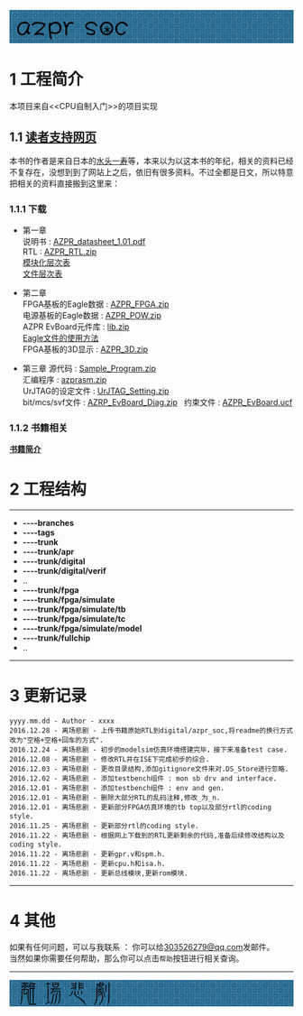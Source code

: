 ![signed](https://raw.githubusercontent.com/FPGA1988/resource/master/picture/prj_azpr_soc.png)

# 1 工程简介
本项目来自&lt;&lt;CPU自制入门>>的项目实现
## 1.1 [读者支持网页](http://gihyo.jp/book/2012/978-4-7741-5338-4/support)
本书的作者是来自日本的[水头一寿]()等，本来以为以这本书的年纪，相关的资料已经不复存在，没想到到了网站上之后，依旧有很多资料。不过全都是日文，所以特意把相关的资料直接搬到这里来：

### 1.1.1 下载
- 第一章  
说明书				: [AZPR_datasheet_1.01.pdf]()  
RTL					: [AZPR_RTL.zip]()  
[模块化层次表]()    
[文件层次表]()  

- 第二章  
FPGA基板的Eagle数据	: [AZPR_FPGA.zip]()  
电源基板的Eagle数据  	: [AZPR_POW.zip]()  
AZPR EvBoard元件库  	: [lib.zip]()  
[Eagle文件的使用方法]()  
FPGA基板的3D显示    	: [AZPR_3D.zip]()

- 第三章
源代码           	: [Sample_Program.zip]()  
汇编程序         	: [azprasm.zip]()   
UrJTAG的设定文件 		: [UrJTAG_Setting.zip]()  
bit/mcs/svf文件  	: [AZRP_EvBoard_Diag.zip]()  
约束文件         	: [AZPR_EvBoard.ucf]()  

### 1.1.2 书籍相关

 [**书籍简介**](http://product.dangdang.com/23382868.html)<br>

# 2 工程结构
----------------------------------------------------------------
* **----branches**
* **----tags**
* **----trunk**
* **----trunk/apr**
* **----trunk/digital**
* **----trunk/digital/verif**
* ..
* **----trunk/fpga**
* **----trunk/fpga/simulate**
* **----trunk/fpga/simulate/tb**
* **----trunk/fpga/simulate/tc**
* **----trunk/fpga/simulate/model**
* **----trunk/fullchip**
* ..
----------------------------------------------------------------    
# 3 更新记录
```
yyyy.mm.dd - Author - xxxx  
2016.12.28 - 离场悲剧 - 上传书籍原始RTL到digital/azpr_soc,将readme的换行方式改为"空格+空格+回车的方式".  
2016.12.24 - 离场悲剧 - 初步的modelsim仿真环境搭建完毕，接下来准备test case.  
2016.12.08 - 离场悲剧 - 修改RTL并在ISE下完成初步的综合.  
2016.12.03 - 离场悲剧 - 更改目录结构,添加gitignore文件来对.DS_Store进行忽略.  
2016.12.02 - 离场悲剧 - 添加testbench组件 : mon sb drv and interface.  
2016.12.01 - 离场悲剧 - 添加testbench组件 : env and gen.  
2016.12.01 - 离场悲剧 - 删除大部分RTL的乱码注释,修改_为_n.  
2016.12.01 - 离场悲剧 - 更新部分FPGA仿真环境的tb top以及部分rtl的coding style.  
2016.11.25 - 离场悲剧 - 更新部分rtl的coding style.  
2016.11.22 - 离场悲剧 - 根据网上下载到的RTL更新剩余的代码,准备后续修改结构以及coding style.  
2016.11.22 - 离场悲剧 - 更新gpr.v和spm.h.  
2016.11.22 - 离场悲剧 - 更新cpu.h和isa.h.  
2016.11.22 - 离场悲剧 - 更新总线模块,更新rom模块.  
```
----------------------------------------------------------------
# 4 其他 
如果有任何问题，可以与我联系 ：
你可以给<303526279@qq.com>发邮件。<br>
当然如果你需要任何帮助，那么你可以点击`帮助`按钮进行相关查询。 

***

![signed](https://raw.githubusercontent.com/C-L-G/scripts/master/resource/picture/signed.png) 
